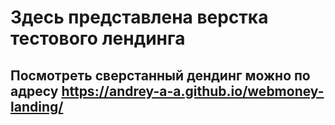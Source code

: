 # Здесь представлена верстка тестового лендинга 
## Посмотреть сверстанный дендинг можно по адресу https://andrey-a-a.github.io/webmoney-landing/